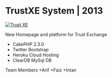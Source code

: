 TrustXE System | 2013
========================

[![Trust XE](http://ikglobal.easyweb.asia/files/2012/12/txe-ikgb-logo.png)](http://www.trustxe.com)

New Homepage and platform for Trust Exchange

+ CakePHP 2.3.0
+ Twitter Bootstrap
+ Heroku Cloud Hosting
+ ClearDB MySql DB

Team Members
+Arif
+Faiz
+Intan